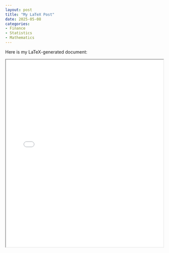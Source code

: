 ```yaml
---
layout: post
title: "My LaTeX Post"
date: 2025-05-08
categories:
- Finance
- Statistics
- Mathematics
---
```


Here is my LaTeX-generated document:

<iframe src="{{ '/assets/pdf/my-latex-document.pdf' | relative_url }}" width="100%" height="600px"></iframe>